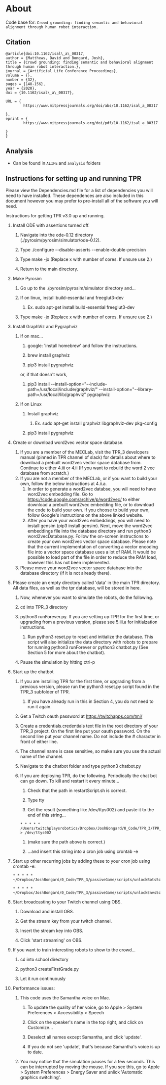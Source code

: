 # About
Code base for: `Crowd grounding: finding semantic and behavioral alignment through human robot interaction.`

## Citation
```
@article{doi:10.1162/isal\_a\_00317,
author = {Matthews, David and Bongard, Josh},
title = {Crowd grounding: finding semantic and behavioral alignment through human robot interaction.},
journal = {Artificial Life Conference Proceedings},
volume = {},
number = {32},
pages = {148-156},
year = {2020},
doi = {10.1162/isal\_a\_00317},

URL = { 
        https://www.mitpressjournals.org/doi/abs/10.1162/isal_a_00317
    
},
eprint = { 
        https://www.mitpressjournals.org/doi/pdf/10.1162/isal_a_00317
    
}
}
```

## Analysis
* Can be found in `ALIFE` and `analysis` folders

## Instructions for setting up and running TPR

Please view the Dependencies.md file for a list of dependencies you will need to have installed. These dependences are also included in this document however you may prefer to pre-install all of the software you will need.

Instructions for getting TPR v3.0 up and running.


1. Install ODE with assertions turned off.

    1. Navigate into the ode-0.12 directory (./pyrosim/pyrosim/simulator/ode-0.12).

    1. Type ./configure --disable-asserts --enable-double-precision

    1. Type make -jx (Replace x with number of cores. If unsure use 2.)

    1. Return to the main directory.

2. Make Pyrosim
    1. Go up to the ./pyrosim/pyrosim/simulator directory and...

    1.  If on linux, install build-essential and freeglut3-dev

        1. Ex. sudo apt-get install build-essential freeglut3-dev

    1. Type make -jx (Replace x with number of cores. If unsure use 2.)

3. Install GraphViz and Pygraphviz

    1. If on mac...
        1. google: 'install homebrew' and follow the instructions.

        1. brew install graphviz

        1. pip3 install pygraphviz

        or, if that doesn't work,

        1. pip3 install --install-option="--include-path=/usr/local/include/graphviz/" --install-option="--library-path=/usr/local/lib/graphviz" pygraphviz

    2. If on Linux
        1. Install graphviz

            1. Ex. sudo apt-get install graphviz libgraphviz-dev pkg-config

        1. pip3 install pygraphviz

1. Create or download word2vec vector space database.
    1. If you are a member of the MECLab, visit the TPR_3 developers manual (pinned in TPR channel of slack) for details about where to download a prebuilt word2vec vector space database from. Continue to either 4.iii or 4.ii (If you want to rebuild the word 2 vec database from scratch.)
    1. If you are not a member of the MECLab, or if you want to build your own, follow the below instructions at 4.ii.a.
        1. In order to generate a word2vec databse, you will need to have word2vec embedding file. Go to https://code.google.com/archive/p/word2vec/ to either download a prebuilt word2vec embedding file, or to download the code to build your own. If you choose to build your own, follow Google's instructions on the above linked website.
        2. After you have your word2vec embeddings, you will need to install gensim (pip3 install gensim). Next, move the word2vec embeddings file into the database directory and run python3 word2vecDatabase.py. Follow the on-screen instructions to create your own word2vec vector space database. Please note that the current implementation of converting a vector encoding file into a vector space database uses a lot of RAM. It would be possible to load part of the file in order to reduce the RAM load, however this has not been implemented.
    1. Please move your word2vec vector space database into the database directory (if it is not already there).

1. Please create an empty directory called 'data' in the main TPR directory. All data files, as well as the tpr database, will be stored in here.

    1. Now, whenever you want to simulate the robots, do the following.

    1. cd into TPR_3 directory

    1. python3 runForever.py. If you are setting up TPR for the first time, or upgrading from a previous version, please see 5.iii.a for initialzation instructions.
        1. Run python3 reset.py to reset and initialize the database. This script will also initialize the data directory with robots to prepare for running python3 runForever or python3 chatbot.py (See Section 5 for more about the chatbot).

    1. Pause the simulation by hitting ctrl-p

1. Start up the chatbot
    1. If you are installing TPR for the first time, or upgrading from a previous version, please run the python3 reset.py script found in the TPR_3 subfolder of TPR.
        1. If you have already run in this in Section 4, you do not need to run it again.
        
    1. Get a Twitch oauth password at https://twitchapps.com/tmi/

    1. Create a credentials.credentials text file in the root directory of your TPR_3 project. On the first line put your oauth password. On the second line put your channel name. Do not include the # character in front of either line.

    1. The channel name is case sensitive, so make sure you use the actual name of the channel.
    
    1. Navigate to the chatbot folder and type python3 chatbot.py

    1. If you are deploying TPR, do the following. Periodically the chat bot can go down. To kill and restart it every minute...

        1. Check that the path in restartScript.sh is correct.

        1. Type tty

        1. Get the result (something like /dev/ttys002) and paste it to the end of this string...
        ```
        * * * * * /Users/twitchplaysrobotics/Dropbox/JoshBongard/0_Code/TPR_3/TPR_3/restartScript.sh > /dev/ttys002
        ```
        1. (make sure the path above is correct.)

        1. ...and insert this string into a cron job using crontab -e

1. Start up other recurring jobs by adding these to your cron job using crontab -e:

    ```
    * * * * * ~/Dropbox/JoshBongard/0_Code/TPR_3/passiveGame/scripts/unlockBotsScript.sh
    ```

    ```
    * * * * * ~/Dropbox/JoshBongard/0_Code/TPR_3/passiveGame/scripts/unlockEnvsScript.sh 
    ```

1. Start broadcasting to your Twitch channel using OBS.

    1. Download and install OBS.

    1. Get the stream key from your twitch channel.

    1. Insert the stream key into OBS.

    1. Click 'start streaming' on OBS.

1. If you want to train interesting robots to show to the crowd...

    1. cd into school directory

    1. python3 createFirstGrade.py

    1. Let it run continuously

1. Performance issues:

    1. This code uses the Samantha voice on Mac. 

        1. To update the quality of her voice, go to Apple > System Preferences > Accessibility > Speech 

        1. Click on the speaker's name in the top right, and click on Customize...

        1. Deselect all names except Samantha, and click 'update'.

        1. If you do not see 'update', that's because Samantha's voice is up to date.

    1. You may notice that the simulation pauses for a few seconds. This can be interrupted by moving the mouse. If you see this, go to Apple > System Preferences > Energy Saver and unlick 'Automatic graphics switching'.

